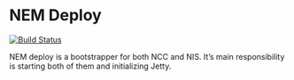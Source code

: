 NEM Deploy
====================
[![Build Status](https://travis-ci.org/NemProject/nem.deploy.svg?branch=master)](https://travis-ci.org/NemProject/nem.deploy)

NEM deploy is a bootstrapper for both NCC and NIS. It’s main responsibility is starting both of them and initializing Jetty.
